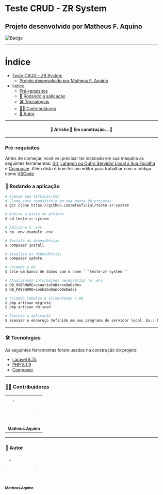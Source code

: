 # Teste CRUD - ZR System

## Projeto desenvolvido por Matheus F. Aquino

![Badge](https://img.shields.io/badge/CRUD-Pessoas-v1.0.0-blue)

---

Índice
================

- [Teste CRUD - ZR System](#teste-crud---zr-system)
  - [Projeto desenvolvido por Matheus F. Aquino](#projeto-desenvolvido-por-matheus-f-aquino)
- [Índice](#índice)
    - [Pré-requisitos](#pré-requisitos)
    - [🎲 Rodando a aplicação](#-rodando-a-aplicação)
    - [🛠 Tecnologias](#-tecnologias)
    - [👨‍💻 Contribuidores](#-contribuidores)
    - [🦸 Autor](#-autor)

---

<h4 align="center">
 🚧  Alrisha 🚀 Em construção...  🚧
</h4>

---

### Pré-requisitos

Antes de começar, você vai precisar ter instalado em sua máquina as seguintes ferramentas:
[Git](https://git-scm.com), [Laragon ou Outro Servidor Local a Sua Escolha](https://laragon.org/download/) e [Composer](https://getcomposer.org/).
Além disto é bom ter um editor para trabalhar com o código como [VSCode](https://code.visualstudio.com/)

### 🎲 Rodando a aplicação

```bash
# Acesse seu terminal/cmd
# Clone este repositório em sua pasta de projetos
$ git clone https://github.com/mfaoficial/teste-zr-system

# Acesse a pasta do projeto
$ cd teste-zr-system

# Adicione o .env
$ cp .env.example .env

# Instale as dependências
$ composer install

# Atualize as dependências
$ composer update

# Criando o DB
$ Crie um banco de dados com o nome ```teste-zr-system```

# Atualizando informações necessárias no .env
$ DB_USERNAME=usuarioDoBancoDeDados
$ DB_PASSWORD=senhaDoBancoDeDados

# Criando tabelas e alimentando o DB
$ php artisan migrate
$ php artisan db:seed

# Execute a aplicação
$ acessar o endereço definido em seu programa de servidor local. Ex.: http://localhost
```

---

### 🛠 Tecnologias

As seguintes ferramentas foram usadas na construção do projeto:

- [Laravel 8.75](https://laravel.com/docs/8.x/installation)
- [PHP 8.1.9](https://www.php.net/)
- [Composer](https://getcomposer.org/)

---

### 👨‍💻 Contribuidores

<table>
  <tr>
    <td align="center"><a href="https://github.com/mfaoficial"><img style="border-radius: 50%;" src="https://avatars.githubusercontent.com/u/56968366?s=64&v=4" width="100px;" alt=""/><br /><sub><b>Matheus Aquino</b></sub></a><br /></td>
  </tr>
</table>

---

### 🦸 Autor

<a href="https://github.com/mfaoficial">
 <img style="border-radius: 50%;" src="https://avatars.githubusercontent.com/u/56968366?s=64&v=4" width="100px;" alt=""/>
 <br />
 <sub><b>Matheus Aquino</b></sub></a>
 <br />

